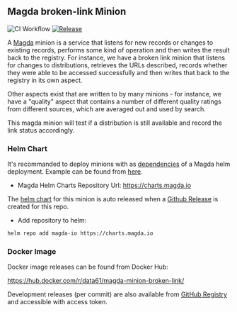 ## Magda broken-link Minion

![CI Workflow](https://github.com/magda-io/magda-minion-broken-link/workflows/Main%20CI%20Workflow/badge.svg?branch=master) [![Release](https://img.shields.io/github/release/magda-io/magda-minion-broken-link.svg)](https://github.com/magda-io/magda-minion-broken-link/releases)

A [Magda](https://github.com/magda-io/magda) minion is a service that listens for new records or changes to existing records, performs some kind of operation and then writes the result back to the registry. For instance, we have a broken link minion that listens for changes to distributions, retrieves the URLs described, records whether they were able to be accessed successfully and then writes that back to the registry in its own aspect.

Other aspects exist that are written to by many minions - for instance, we have a "quality" aspect that contains a number of different quality ratings from different sources, which are averaged out and used by search.

This magda minion will test if a distribution is still available and record the link status accordingly.

### Helm Chart

It's recommanded to deploy minions with as [dependencies](https://helm.sh/docs/topics/chart_best_practices/dependencies/) of a Magda helm deployment. Example can be found from [here](https://github.com/magda-io/magda-config).

-   Magda Helm Charts Repository Url: https://charts.magda.io

The [helm chart](https://helm.sh/docs/topics/charts/) for this minion is auto released when a [Github Release](https://help.github.com/en/github/administering-a-repository/creating-releases) is created for this repo.

-   Add repository to helm:

```bash
helm repo add magda-io https://charts.magda.io
```

### Docker Image

Docker image releases can be found from Docker Hub:

https://hub.docker.com/r/data61/magda-minion-broken-link/

Development releases (per commit) are also available from [GitHub Registry](https://github.com/magda-io/magda-minion-broken-link/packages) and accessible with access token.
